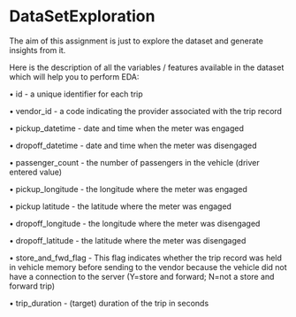 # DataSetExploration 
The aim of this assignment is just to explore the dataset and generate insights from it. 

Here is the description of all the variables / features available in the dataset which will help you to perform EDA: 

• id - a unique identifier for each trip

• vendor_id - a code indicating the provider associated with the trip record 

• pickup_datetime - date and time when the meter was engaged 

• dropoff_datetime - date and time when the meter was disengaged 

• passenger_count - the number of passengers in the vehicle (driver entered value) 

• pickup_longitude - the longitude where the meter was engaged

• pickup latitude - the latitude where the meter was engaged 

• dropoff_longitude - the longitude where the meter was disengaged 

• dropoff_latitude - the latitude where the meter was disengaged  

• store_and_fwd_flag - This flag indicates whether the trip record was held in vehicle
memory before sending to the vendor because the vehicle did not have a connection to the
server (Y=store and forward; N=not a store and forward trip)  

• trip_duration - (target) duration of the trip in seconds
